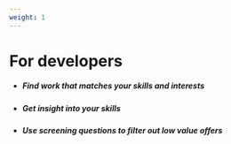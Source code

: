 ```yaml
---
weight: 1
---
```


# For developers

* ##### Find work that matches your skills and interests
* ##### Get insight into your skills
* ##### Use screening questions to filter out low value offers
